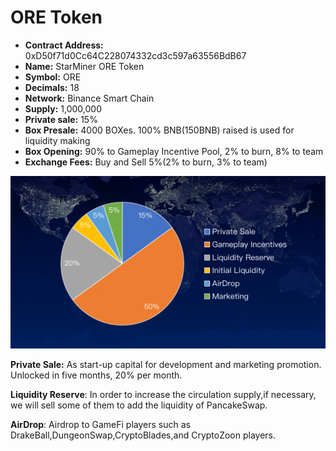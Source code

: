 # ORE Token

* **Contract Address:** 0xD50f71d0Cc64C228074332cd3c597a63556BdB67
* **Name:** StarMiner ORE Token
* **Symbol:** ORE
* **Decimals:** 18
* **Network:** Binance Smart Chain
* **Supply:** 1,000,000
* **Private sale:** 15%
* **Box Presale:** 4000 BOXes. 100% BNB\(150BNB\) raised is used for liquidity making
* **Box Opening:** 90% to Gameplay Incentive Pool, 2% to burn, 8% to team
* **Exchange Fees:** Buy and Sell 5%\(2% to burn, 3% to team\)

![](../.gitbook/assets/token-fen-bu-.png)

**Private Sale:** As start-up capital for development and marketing promotion. Unlocked in five months, 20% per month.

**Liquidity Reserve**: In order to increase the circulation supply,if necessary, we will sell some of them to add the liquidity of PancakeSwap.

**AirDrop**: Airdrop to GameFi players such as DrakeBall,DungeonSwap,CryptoBlades,and CryptoZoon players.



